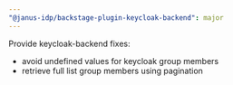 ```yaml
---
"@janus-idp/backstage-plugin-keycloak-backend": major
---
```


Provide keycloak-backend fixes:
- avoid undefined values for keycloak group members
- retrieve full list group members using pagination
